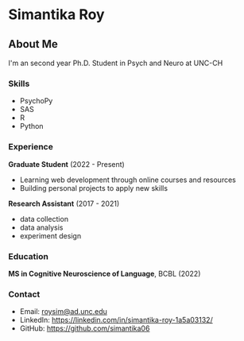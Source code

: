# Simantika Roy

## About Me

I'm an second year Ph.D. Student in Psych and Neuro at UNC-CH

### Skills

- PsychoPy
- SAS
- R
- Python

### Experience

**Graduate Student** (2022 - Present)
- Learning web development through online courses and resources
- Building personal projects to apply new skills

**Research Assistant** (2017 - 2021)
- data collection 
- data analysis  
- experiment design

### Education

**MS in Cognitive Neuroscience of Language**, BCBL (2022)

### Contact

- Email: roysim@ad.unc.edu
- LinkedIn: https://linkedin.com/in/simantika-roy-1a5a03132/
- GitHub: https://github.com/simantika06
